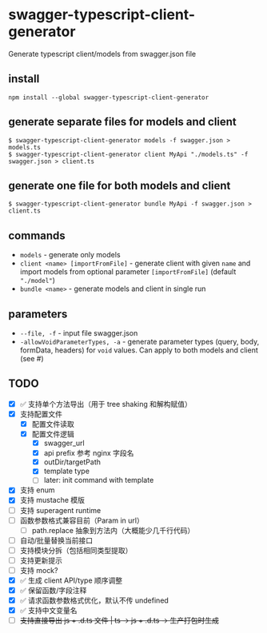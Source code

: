 # swagger-typescript-client-generator

Generate typescript client/models from swagger.json file

## install

```
npm install --global swagger-typescript-client-generator
```

## generate separate files for models and client

```
$ swagger-typescript-client-generator models -f swagger.json > models.ts
$ swagger-typescript-client-generator client MyApi "./models.ts" -f swagger.json > client.ts
```

## generate one file for both models and client

```
$ swagger-typescript-client-generator bundle MyApi -f swagger.json > client.ts
```

## commands

- `models` - generate only models
- `client <name> [importFromFile]` - generate client with given `name` and import models from optional parameter `[importFromFile]` (default `"./model"`)
- `bundle <name>` - generate models and client in single run

## parameters

- `--file, -f` - input file swagger.json
- `-allowVoidParameterTypes, -a` - generate parameter types (query, body, formData, headers) for `void` values.
  Can apply to both models and client (see #)

## TODO

- [x] ✅ 支持单个方法导出（用于 tree shaking 和解构赋值）
- [x] 支持配置文件
  - [x] 配置文件读取
  - [x] 配置文件逻辑
    - [x] swagger_url
    - [x] api prefix 参考 nginx 字段名
    - [x] outDir/targetPath
    - [x] template type
    - [ ] later: init command with template
- [x] 支持 enum
- [x] 支持 mustache 模版
- [ ] 支持 superagent runtime
- [ ] 函数参数格式兼容目前（Param in url）
  - [ ] path.replace 抽象到方法内（大概能少几千行代码）
- [ ] 自动/批量替换当前接口
- [ ] 支持模块分拆（包括相同类型提取）
- [ ] 支持更新提示
- [ ] 支持 mock?
- [x] ✅ 生成 client API/type 顺序调整
- [x] ✅ 保留函数/字段注释
- [x] ✅ 请求函数参数格式优化，默认不传 undefined
- [x] ✅ 支持中文变量名
- [ ] ~~支持直接导出 js + .d.ts 文件 | ts -> js + .d.ts -> 生产打包时生成~~
